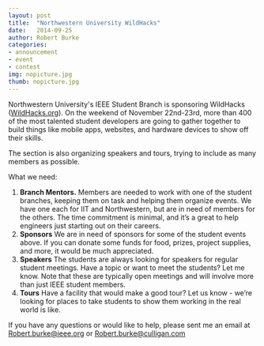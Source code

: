 ```yaml
---
layout: post
title:  "Northwestern University WildHacks"
date:   2014-09-25
author: Robert Burke
categories: 
- announcement
- event
- contest
img: nopicture.jpg
thumb: nopicture.jpg
---
```


Northwestern University's IEEE Student Branch is sponsoring WildHacks ([WildHacks.org](http://wildhacks.org)). On the weekend of November 22nd-23rd, more than 400 of the most talented student developers are going to gather together to build things like mobile apps, websites, and hardware devices to show off their skills.

The section is also organizing speakers and tours, trying to include as many members as possible.

What we need:

1.  **Branch Mentors.**
    Members are needed to work with one of the student branches, keeping them on task and helping them organize events. We have one each for IIT and Northwestern, but are in need of members for the others. The time commitment is minimal, and it’s a great to help engineers just starting out on their careers.
2.  **Sponsors**
    We are in need of sponsors for some of the student events above. If you can donate some funds for food, prizes, project supplies, and more, it would be much appreciated.
3.  **Speakers**
    The students are always looking for speakers for regular student meetings. Have a topic or want to meet the students? Let me know.  Note that these are typically open meetings and will involve more than just IEEE student members.
4.  **Tours**
    Have a facility that would make a good tour? Let us know - we’re looking for places to take students to show them working in the real world is like.

If you have any questions or would like to help, please sent me an email at Robert.burke@ieee.org or Robert.burke@culligan.com
